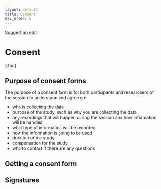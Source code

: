 ```yaml
---
layout: default
title: Consent
nav_order: 5
---
```


[Suggest an edit](https://github.com/dlevineBC/user-research-guide-alpha/issues/new)

# Consent

{:toc}

## Purpose of consent forms
The purpose of a consent form is for both participants and researchers of the session to understand and agree on:

- who is collecting the data
- purpose of the study, such as why you are collecting the data
- any recordings that will happen during the session and how information will be handled
- what type of information will be recorded
- how the information is going to be used
- duration of the study
- compensation for the study
- who to contact if there are any questions

## Getting a consent form

## Signatures
